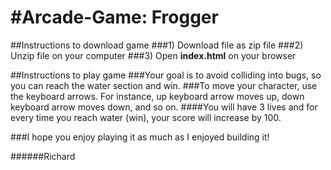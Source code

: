 #Arcade-Game: Frogger
===============================

##Instructions to download game
###1) Download file as zip file
###2) Unzip file on your computer
###3) Open **index.html** on your browser

##Instructions to play game
###Your goal is to avoid colliding into bugs, so you can reach the water section and win. 
###To move your character, use the keyboard arrows. For instance, up keyboard arrow moves up, down keyboard arrow moves down, and so on.
####You will have 3 lives and for every time you reach water (win), your score will increase by 100.

###I hope you enjoy playing it as much as I enjoyed building it!

######Richard